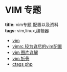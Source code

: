 # VIM 专题 
**title:** vim专题,配置以及资料  
**tags:** vim,linux,编辑器  


* [vim](vim.md)
* [vimrc 较为详尽的vim配置](vimrc.md)
* [vim 图片详解](vim-sheet.md)
* [vim 折叠](vim-floding.md)
* [ctags php](ctags-php.md)
